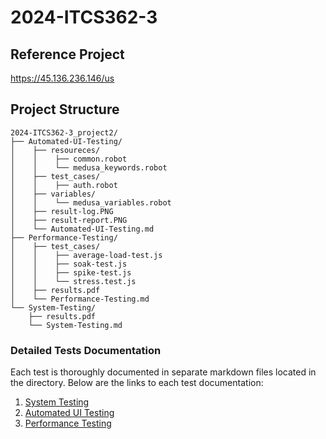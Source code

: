 # 2024-ITCS362-3

## Reference Project
https://45.136.236.146/us

## Project Structure

```
2024-ITCS362-3_project2/
├── Automated-UI-Testing/
│    ├── resoureces/
│    │    ├── common.robot
│    │    └── medusa_keywords.robot
│    ├── test_cases/
│    │    ├── auth.robot
│    ├── variables/
│    │    └── medusa_variables.robot
│    ├── result-log.PNG
│    ├── result-report.PNG
│    └── Automated-UI-Testing.md
├── Performance-Testing/
│    ├── test_cases/
│    │    ├── average-load-test.js
│    │    ├── soak-test.js
│    │    ├── spike-test.js
│    │    └── stress.test.js
│    ├── results.pdf
│    └── Performance-Testing.md
└── System-Testing/
    ├── results.pdf
    └── System-Testing.md
```

### Detailed Tests Documentation

Each test is thoroughly documented in separate markdown files located in the directory. Below are the links to each test documentation:

1. [System Testing](2024-ITCS362-3_project2/System-Testing/System-Testing.md)
2. [Automated UI Testing](2024-ITCS362-3_project2/Automated-UI-Testing/Automated-UI-Testing.md)
3. [Performance Testing](2024-ITCS362-3_project2/Performance-Testing/Performance-Testing.md)
